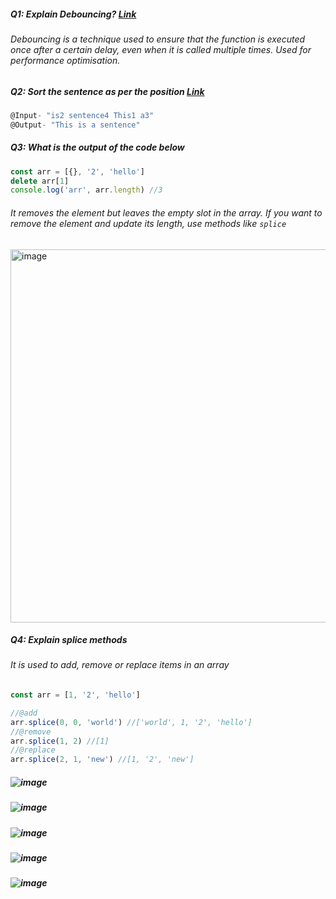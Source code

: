 ##### Q1: Explain Debouncing? [Link](https://codesandbox.io/p/sandbox/debouncing-js-4nqknj?file=%2Fsrc%2Findex.html)

###### Debouncing is a technique used to ensure that the function is executed once after a certain delay, even when it is called multiple times. Used for performance optimisation.


##### Q2: Sort the sentence as per the position [Link](https://codesandbox.io/p/sandbox/sort-as-per-sentence-t2j39w?file=%2Fsrc%2Findex.mjs)
```js
@Input- "is2 sentence4 This1 a3"
@Output- "This is a sentence"
```

##### Q3: What is the output of the code below
```js
const arr = [{}, '2', 'hello']
delete arr[1]
console.log('arr', arr.length) //3
```

###### It removes the element but leaves the empty slot in the array. If you want to remove the element and update its length, use methods like `splice`
<img width="597" alt="image" src="https://github.com/dbnaveen/JavaScript-Questions-2024/assets/15210898/8bcfce18-7736-4718-8690-f31e93567eb9">

##### Q4: Explain splice methods
###### It is used to add, remove or replace items in an array
```js
const arr = [1, '2', 'hello']

//@add 
arr.splice(0, 0, 'world') //['world', 1, '2', 'hello']
//@remove
arr.splice(1, 2) //[1]
//@replace
arr.splice(2, 1, 'new') //[1, '2', 'new']
```

##### ![image](https://github.com/dbnaveen/JavaScript-Questions-2024/assets/15210898/ddea4835-2e5f-404d-8cb9-285722f6cd13)
##### ![image](https://github.com/dbnaveen/JavaScript-Questions-2024/assets/15210898/19d77920-b534-4b52-b46e-01238617ac1e)
##### ![image](https://github.com/dbnaveen/JavaScript-Questions-2024/assets/15210898/ab78e4bc-7b95-47d2-96e9-2f15570b9508)
##### ![image](https://github.com/dbnaveen/JavaScript-Questions-2024/assets/15210898/072bec6e-6b97-450f-8374-56c5c404c73b)
##### ![image](https://github.com/dbnaveen/JavaScript-Questions-2024/assets/15210898/5013a82a-8399-46a9-9760-cca14483ce43)












